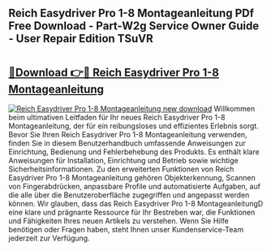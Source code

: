 ## Reich Easydriver Pro 1-8 Montageanleitung PDf Free Download - Part-W2g Service Owner Guide - User Repair Edition TSuVR

# <h2><a href="http://df6vc6.blite.top/?on=Reich+Easydriver+Pro+1-8+Montageanleitung">🔗Download 👉🔴 Reich Easydriver Pro 1-8 Montageanleitung</a></h2>

[![Reich Easydriver Pro 1-8 Montageanleitung new download](https://i.imgur.com/lujVjoI.png)](http://df6vc6.blite.top/?on=Reich+Easydriver+Pro+1-8+Montageanleitung)
Willkommen beim ultimativen Leitfaden für Ihr neues Reich Easydriver Pro 1-8 Montageanleitung, der für ein reibungsloses und effizientes Erlebnis sorgt. Bevor Sie Ihren Reich Easydriver Pro 1-8 Montageanleitung verwenden, finden Sie in diesem Benutzerhandbuch umfassende Anweisungen zur Einrichtung, Bedienung und Fehlerbehebung des Produkts. Es enthält klare Anweisungen für Installation, Einrichtung und Betrieb sowie wichtige Sicherheitsinformationen. Zu den erweiterten Funktionen von Reich Easydriver Pro 1-8 Montageanleitung gehören Objekterkennung, Scannen von Fingerabdrücken, anpassbare Profile und automatisierte Aufgaben, auf die alle über die Benutzeroberfläche zugegriffen und angepasst werden können. Wir glauben, dass das Reich Easydriver Pro 1-8 MontageanleitungD eine klare und prägnante Ressource für Ihr Bestreben war, die Funktionen und Fähigkeiten Ihres neuen Artikels zu verstehen. Wenn Sie Hilfe benötigen oder Fragen haben, steht Ihnen unser Kundenservice-Team jederzeit zur Verfügung.
